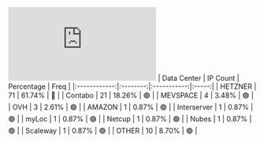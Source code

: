 ![Diagramm](https://github.com/obajay/StateSync-snapshots/blob/main/Projects/Ojo/1/README.md)
| Data Center | IP Count | Percentage | Freq |
|:------------:|:--------:|:-----------:|:-----:|
| HETZNER | 71 | 61.74% | 🔴 |
| Contabo | 21 | 18.26% | 🟢 |
| MEVSPACE | 4 | 3.48% | 🟢 |
| OVH | 3 | 2.61% | 🟢 |
| AMAZON | 1 | 0.87% | 🟢 |
| Interserver | 1 | 0.87% | 🟢 |
| myLoc | 1 | 0.87% | 🟢 |
| Netcup | 1 | 0.87% | 🟢 |
| Nubes | 1 | 0.87% | 🟢 |
| Scaleway | 1 | 0.87% | 🟢 |
| OTHER | 10 | 8.70% | 🟢 |